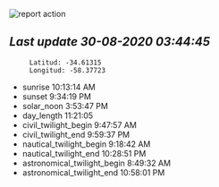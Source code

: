 ![report action](https://github.com/matiasz8/actions-for-reports/workflows/report%20action/badge.svg?branch=develop) 


## *****Last update 30-08-2020 03:44:45*****



		 Latitud: -34.61315
		 Longitud: -58.37723

 - sunrise 	 10:13:14 AM
 - sunset 	 9:34:19 PM
 - solar_noon 	 3:53:47 PM
 - day_length 	 11:21:05
 - civil_twilight_begin 	 9:47:57 AM
 - civil_twilight_end 	 9:59:37 PM
 - nautical_twilight_begin 	 9:18:42 AM
 - nautical_twilight_end 	 10:28:51 PM
 - astronomical_twilight_begin 	 8:49:32 AM
 - astronomical_twilight_end 	 10:58:01 PM
